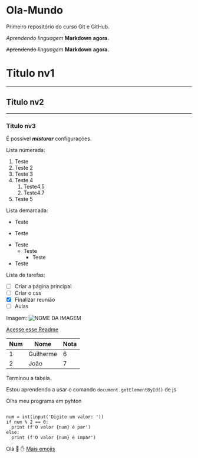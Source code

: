 # Ola-Mundo
Primeiro repositório do curso Git e GitHub.

*Aprendendo* _linguagem_ **Markdown** __agora.__

~~Aprendendo~~ _linguagem_ **Markdown** __agora.__

# Titulo nv1
---
## Titulo nv2
***
### Titulo nv3

É possível __*misturar*__ configurações.

Lista númerada: 

1. Teste
1. Teste 2
2. Teste 3
3. Teste 4
   1. Teste4.5
   2. Teste4.7
846. Teste 5

Lista demarcada:

* Teste
- Teste
* Teste
  * Teste
    * Teste
* Teste

Lista de tarefas:

- [ ] Criar a página principal
- [ ] Criar o css
- [x] Finalizar reunião
- [ ] Aulas

Imagem: 
![NOME DA IMAGEM](https://github.com/Guilherme-Neves1/Ola-Mundo/assets/142439062/7f5b7270-0091-40e1-9df9-7b80a62926d4)

[Acesse esse Readme](https://github.com/Guilherme-Neves1/Ola-Mundo/edit/main/README.md)

Num | Nome | Nota | 
---|---|--|
1|Guilherme|6
2|João|7
Terminou a tabela.

Estou aprendendo a usar o comando `document.getElementById()` de js

Olha meu programa em pyhton 
```

num = int(input('Digite um valor: '))
if num % 2 == 0:
  print (f'O valor {num} é par')
else:
  print (f'O valor {num} é impar')
```

Olá 🖖 ✋
[Mais emojis](https://github.com/ikatyang/emoji-cheat-sheet)


